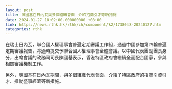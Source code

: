 ```yaml
---
layout: post
title: 陳國基在日內瓦與多個組織會面　介紹招商引才等新措施
date: 2024-01-27 18:02:00.000000000 +08:00
link: https://news.rthk.hk/rthk/ch/component/k2/1738048-20240127.htm
categories: rthk
---
```


在瑞士日內瓦，聯合國人權理事會普遍定期審議工作組，通過中國參加第四輪普遍定期審議報告，將適時提交予聯合國人權理事會全體會議。以中國代表團副團長身分，出席會議的政務司司長陳國基表示，香港特區政府會繼續全面配合國家，參與相關審議機制工作。

另外，陳國基在日內瓦期間，與多個組織代表會面，介紹了特區政府的招商引資引才、推動盛事經濟等新措施。
